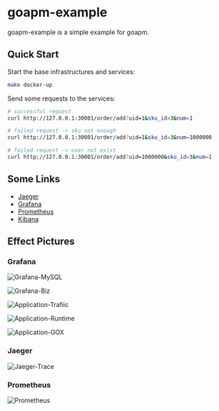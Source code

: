 # goapm-example

goapm-example is a simple example for goapm.

## Quick Start

Start the base infrastructures and services:

```bash
make docker-up
```

Send some requests to the services:

```bash
# successful request
curl http://127.0.0.1:30001/order/add?uid=1&sku_id=3&num=1

# failed request -> sku not enough
curl http://127.0.0.1:30001/order/add?uid=1&sku_id=3&num=1000000

# failed request -> user not exist
curl http://127.0.0.1:30001/order/add?uid=1000000&sku_id=3&num=1
```

## Some Links

- [Jaeger](http://127.0.0.1:16686)
- [Grafana](http://127.0.0.1:3000)
- [Prometheus](http://127.0.0.1:9090)
- [Kibana](http://127.0.0.1:5601)

## Effect Pictures

### Grafana
![Grafana-MySQL](https://hedonspace.oss-cn-beijing.aliyuncs.com/img/image-20241031185641444.png)

![Grafana-Biz](https://hedonspace.oss-cn-beijing.aliyuncs.com/img/image-20241031185718137.png)

![Application-Trafiic](https://hedonspace.oss-cn-beijing.aliyuncs.com/img/image-20241031185748259.png)

![Application-Runtime](https://hedonspace.oss-cn-beijing.aliyuncs.com/img/image-20241031185807108.png)

![Application-GOX](https://hedonspace.oss-cn-beijing.aliyuncs.com/img/image-20241031185826969.png)

### Jaeger
![Jaeger-Trace](https://hedonspace.oss-cn-beijing.aliyuncs.com/img/image-20241031190013255.png)


### Prometheus
![Prometheus](https://hedonspace.oss-cn-beijing.aliyuncs.com/img/image-20241031190039185.png)
